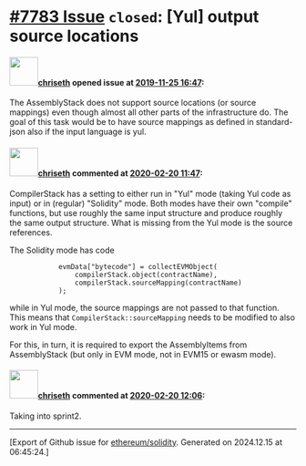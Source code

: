# [\#7783 Issue](https://github.com/ethereum/solidity/issues/7783) `closed`: [Yul] output source locations

#### <img src="https://avatars.githubusercontent.com/u/9073706?v=4" width="50">[chriseth](https://github.com/chriseth) opened issue at [2019-11-25 16:47](https://github.com/ethereum/solidity/issues/7783):

The AssemblyStack does not support source locations (or source mappings) even though almost all other parts of the infrastructure do. The goal of this task would be to have source mappings as defined in standard-json also if the input language is yul.

#### <img src="https://avatars.githubusercontent.com/u/9073706?v=4" width="50">[chriseth](https://github.com/chriseth) commented at [2020-02-20 11:47](https://github.com/ethereum/solidity/issues/7783#issuecomment-588980615):

CompilerStack has a setting to either run in "Yul" mode (taking Yul code as input) or in (regular) "Solidity" mode. Both modes have their own "compile" functions, but use roughly the same input structure and produce roughly the same output structure. What is missing from the Yul mode is the source references.

The Solidity mode has code
```
			evmData["bytecode"] = collectEVMObject(
				compilerStack.object(contractName),
				compilerStack.sourceMapping(contractName)
			);
```

while in Yul mode, the source mappings are not passed to that function. This means that `CompilerStack::sourceMapping` needs to be modified to also work in Yul mode.

For this, in turn, it is required to export the AssemblyItems from AssemblyStack (but only in EVM mode, not in EVM15 or ewasm mode).

#### <img src="https://avatars.githubusercontent.com/u/9073706?v=4" width="50">[chriseth](https://github.com/chriseth) commented at [2020-02-20 12:06](https://github.com/ethereum/solidity/issues/7783#issuecomment-588988067):

Taking into sprint2.


-------------------------------------------------------------------------------



[Export of Github issue for [ethereum/solidity](https://github.com/ethereum/solidity). Generated on 2024.12.15 at 06:45:24.]
